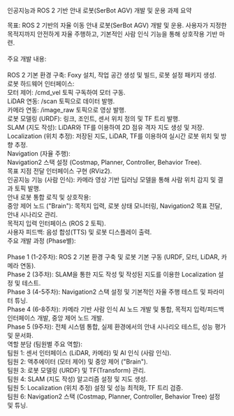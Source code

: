 <div style="text-align: left;">
인공지능과 ROS 2 기반 안내 로봇(SerBot AGV) 개발 및 운용 과제 요약 <br>

목표: ROS 2 기반의 자율 이동 안내 로봇(SerBot AGV) 개발 및 운용. 사용자가 지정한 목적지까지 안전하게 자율 주행하고, 기본적인 사람 인식 기능을 통해 상호작용 기반 마련.<br>
<br>
주요 개발 내용:<br>
<br>
ROS 2 기본 환경 구축: Foxy 설치, 작업 공간 생성 및 빌드, 로봇 설정 패키지 생성.<br>
로봇 하드웨어 인터페이스:<br>
모터 제어: /cmd_vel 토픽 구독하여 모터 구동.<br>
LiDAR 연동: /scan 토픽으로 데이터 발행.<br>
카메라 연동: /image_raw 토픽으로 영상 발행.<br>
로봇 모델링 (URDF): 링크, 조인트, 센서 위치 정의 및 TF 트리 발행.<br>
SLAM (지도 작성): LiDAR와 TF를 이용하여 2D 점유 격자 지도 생성 및 저장.<br>
Localization (위치 추정): 저장된 지도, LiDAR, TF를 이용하여 실시간 로봇 위치 및 방향 추정.<br>
Navigation (자율 주행):<br>
Navigation2 스택 설정 (Costmap, Planner, Controller, Behavior Tree).<br>
목표 지점 전달 인터페이스 구현 (RViz2).<br>
인공지능 기능 (사람 인식): 카메라 영상 기반 딥러닝 모델을 통해 사람 위치 감지 및 결과 토픽 발행.<br>
안내 로봇 통합 로직 및 상호작용:<br>
중앙 제어 노드 ("Brain"): 목적지 입력, 로봇 상태 모니터링, Navigation2 목표 전달, 안내 시나리오 관리.<br>
목적지 입력 인터페이스 (ROS 2 토픽).<br>
사용자 피드백: 음성 합성(TTS) 및 로봇 디스플레이 출력.<br>
주요 개발 과정 (Phase별):<br>
<br>
Phase 1 (1-2주차): ROS 2 기본 환경 구축 및 로봇 기본 구동 (URDF, 모터, LiDAR, 카메라 연동).<br>
Phase 2 (3주차): SLAM을 통한 지도 작성 및 작성된 지도를 이용한 Localization 설정 및 테스트.<br>
Phase 3 (4-5주차): Navigation2 스택 설정 및 기본적인 자율 주행 테스트 및 파라미터 튜닝.<br>
Phase 4 (6-8주차): 카메라 기반 사람 인식 AI 노드 개발 및 통합, 목적지 입력/피드백 인터페이스 개발, 중앙 제어 노드 개발.<br>
Phase 5 (9주차): 전체 시스템 통합, 실제 환경에서의 안내 시나리오 테스트, 성능 평가 및 문서화.<br>
역할 분담 (팀원별 주요 역할):<br>
팀원 1: 센서 인터페이스 (LiDAR, 카메라) 및 AI 인식 (사람 인식).<br>
팀원 2: 액추에이터 (모터 제어) 및 중앙 제어 ("Brain").<br>
팀원 3: 로봇 모델링 (URDF) 및 TF(Transform) 관리.<br>
팀원 4: SLAM (지도 작성) 알고리즘 설정 및 지도 생성.<br>
팀원 5: Localization (위치 추정) 설정 및 성능 최적화, TF 트리 검증.<br>
팀원 6: Navigation2 스택 (Costmap, Planner, Controller, Behavior Tree) 설정 및 튜닝.<br>
</div>
